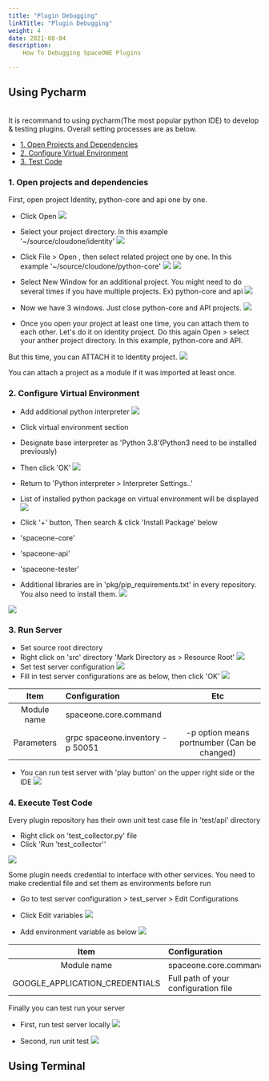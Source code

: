 ```yaml
---
title: "Plugin Debugging"
linkTitle: "Plugin Debugging"
weight: 4
date: 2021-08-04
description: 
    How To Debugging SpaceONE Plugins 

---
```



## Using Pycharm
 
<br>
It is recommand to using pycharm(The most popular python IDE) to develop & testing plugins. 
Overall setting processes are as below. 

- [1. Open Projects and Dependencies](/docs/developers/plugins/developer_guide/plugin_debugging/#1-open-projects-and-dependencies)
- [2. Configure Virtual Environment](/docs/developers/plugins/developer_guide/plugin_debugging/#2-configure-virtual-environment)
- [3. Test Code](/docs/developers/plugins/developer_guide/plugin_debugging/#3-test-code)

### 1. Open projects and dependencies
First, open project Identity, python-core and api one by one.

- Click Open
![](/docs/developers/plugins/developer_guide/plugin_debugging/plugin_debugging_img/plugin-debugging-img-01.png)

- Select your project directory. In this example '~/source/cloudone/identity'
![](/docs/developers/plugins/developer_guide/plugin_debugging/plugin_debugging_img/plugin-debugging-img-02.png)

- Click File > Open , then select related project one by one. In this example '~/source/cloudone/python-core'
![](/docs/developers/plugins/developer_guide/plugin_debugging/plugin_debugging_img/plugin-debugging-img-03.png)
![](/docs/developers/plugins/developer_guide/plugin_debugging/plugin_debugging_img/plugin-debugging-img-04.png)

- Select New Window for an additional project. You might need to do several times if you have multiple projects.
   Ex) python-core and api
![](/docs/developers/plugins/developer_guide/plugin_debugging/plugin_debugging_img/plugin-debugging-img-05.png)

- Now we have 3 windows. Just close python-core and API projects.
![](/docs/developers/plugins/developer_guide/plugin_debugging/plugin_debugging_img/plugin-debugging-img-06.png)

- Once you open your project at least one time, you can attach them to each other.
   Let's do it on identity project.
   Do this again Open > select your anther project directory. In this example, python-core and API.

But this time, you can ATTACH it to Identity project.
![](/docs/developers/plugins/developer_guide/plugin_debugging/plugin_debugging_img/plugin-debugging-img-07.png)

You can attach a project as a module if it was imported at least once.

### 2. Configure Virtual Environment

- Add additional python interpreter
![](/docs/developers/plugins/developer_guide/plugin_debugging/plugin_debugging_img/plugin-debugging-img-09.png)

- Click virtual environment section
- Designate base interpreter as 'Python 3.8'(Python3 need to be installed previously)
- Then click 'OK'
![](/docs/developers/plugins/developer_guide/plugin_debugging/plugin_debugging_img/plugin-debugging-img-10.png)

- Return to 'Python interpreter > Interpreter Settings..'
- List of installed python package on virtual environment will be displayed
![](/docs/developers/plugins/developer_guide/plugin_debugging/plugin_debugging_img/plugin-debugging-img-11.png)

- Click '+' button, Then search & click 'Install Package' below
- 'spaceone-core'
- 'spaceone-api'
- 'spaceone-tester'
- Additional libraries are in 'pkg/pip_requirements.txt' in every repository. You also need to install them.
![](/docs/developers/plugins/developer_guide/plugin_debugging/plugin_debugging_img/plugin-debugging-img-13.png)

![](/docs/developers/plugins/developer_guide/plugin_debugging/plugin_debugging_img/plugin-debugging-img-12.png)

### 3. Run Server

- Set source root directory
- Right click on 'src' directory 'Mark Directory as > Resource Root'
![](/docs/developers/plugins/developer_guide/plugin_debugging/plugin_debugging_img/plugin-debugging-img-15.png)
- Set test server configuration
![](/docs/developers/plugins/developer_guide/plugin_debugging/plugin_debugging_img/plugin-debugging-img-14.png)
- Fill in test server configurations are as below, then click 'OK'
![](/docs/developers/plugins/developer_guide/plugin_debugging/plugin_debugging_img/plugin-debugging-img-16.png)

|Item|Configuration|Etc|
|:--:|:--|:--:|
|Module name|spaceone.core.command||
|Parameters|grpc spaceone.inventory -p 50051|-p option means portnumber (Can be changed)|

- You can run test server with 'play button' on the upper right side or the IDE
![](/docs/developers/plugins/developer_guide/plugin_debugging/plugin_debugging_img/plugin-debugging-img-17.png)

### 4. Execute Test Code

Every plugin repository has their own unit test case file in 'test/api' directory
- Right click on 'test_collector.py' file
- Click 'Run 'test_collector''

![](/docs/developers/plugins/developer_guide/plugin_debugging/plugin_debugging_img/plugin-debugging-img-18.png)

Some plugin needs credential to interface with other services.
You need to make credential file and set them as environments before run
- Go to test server configuration > test_server > Edit Configurations
- Click Edit  variables
![](/docs/developers/plugins/developer_guide/plugin_debugging/plugin_debugging_img/plugin-debugging-img-19.png)

- Add environment variable as below
![](/docs/developers/plugins/developer_guide/plugin_debugging/plugin_debugging_img/plugin-debugging-img-20.png)

|Item|Configuration|Etc|
|:--:|:--|:--:|
|Module name|spaceone.core.command||
|GOOGLE_APPLICATION_CREDENTIALS|Full path of your configuration file||

Finally you can test run your server
- First, run test server locally
![](/docs/developers/plugins/developer_guide/plugin_debugging/plugin_debugging_img/plugin-debugging-img-21.png)

- Second, run unit test
![](/docs/developers/plugins/developer_guide/plugin_debugging/plugin_debugging_img/plugin-debugging-img-22.png)




## Using Terminal


